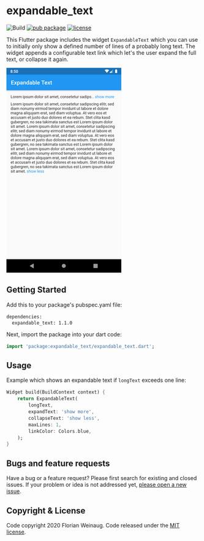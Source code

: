 # expandable_text

![Build](https://github.com/fweinaug/expandable_text/workflows/Build/badge.svg)
[![pub package](https://img.shields.io/pub/v/expandable_text.svg)](https://pub.dev/packages/expandable_text)
[![license](https://img.shields.io/badge/license-MIT-green)](https://github.com/fweinaug/expandable_text/blob/master/LICENSE)

This Flutter package includes the widget `ExpandableText` which you can use to initially only show a
defined number of lines of a probably long text. The widget appends a configurable text link which
let's the user expand the full text, or collapse it again.

![Example with maxLines=1](example/example.png)

## Getting Started

Add this to your package's pubspec.yaml file:

```
dependencies:
  expandable_text: 1.1.0
```

Next, import the package into your dart code:

```dart
import 'package:expandable_text/expandable_text.dart';
```

## Usage

Example which shows an expandable text if `longText` exceeds one line:

```dart
Widget build(BuildContext context) {
    return ExpandableText(
        longText,
        expandText: 'show more',
        collapseText: 'show less',
        maxLines: 1,
        linkColor: Colors.blue,
    );
}
```

## Bugs and feature requests

Have a bug or a feature request? Please first search for existing and closed issues.
If your problem or idea is not addressed yet, [please open a new issue](https://github.com/fweinaug/expandable_text/issues/new).

## Copyright & License

Code copyright 2020 Florian Weinaug.
Code released under the [MIT license](https://github.com/fweinaug/expandable_text/blob/master/LICENSE).
